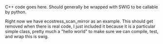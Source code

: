 C++ code goes here. Should generally be wrapped with SWIG to be callable by
python.

Right now we have ecostress_scan_mirror as an example. This should get
removed when there is real code, I just included it because it is a
particular simple class, pretty much a "hello world" to make sure we
can compile, test, and wrap this is swig.
